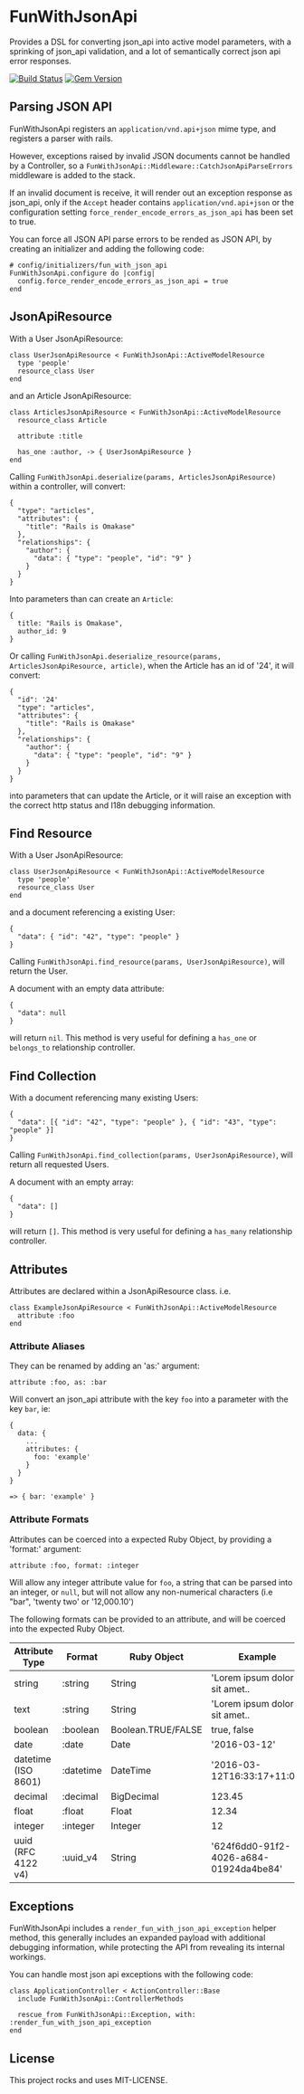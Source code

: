 # FunWithJsonApi

Provides a DSL for converting json_api into active model parameters, with a sprinking of json_api validation, and a lot of semantically correct json api error responses.

[![Build Status](https://travis-ci.org/bmorrall/fun_with_json_api.svg?branch=master)](https://travis-ci.org/bmorrall/fun_with_json_api)
[![Gem Version](https://badge.fury.io/rb/fun_with_json_api.svg)](https://badge.fury.io/rb/fun_with_json_api)

## Parsing JSON API

FunWithJsonApi registers an `application/vnd.api+json` mime type, and registers a parser with rails.

However, exceptions raised by invalid JSON documents cannot be handled by a Controller, so a
`FunWithJsonApi::Middleware::CatchJsonApiParseErrors` middleware is added to the stack.

If an invalid document is receive, it will render out an exception response as json_api, only if
the `Accept` header contains `application/vnd.api+json` or the configuration setting
`force_render_encode_errors_as_json_api` has been set to true.

You can force all JSON API parse errors to be rended as JSON API, by creating an initializer and
adding the following code:

```
# config/initializers/fun_with_json_api
FunWithJsonApi.configure do |config|
  config.force_render_encode_errors_as_json_api = true
end
```

## JsonApiResource

With a User JsonApiResource:

```
class UserJsonApiResource < FunWithJsonApi::ActiveModelResource
  type 'people'
  resource_class User
end
```

and an Article JsonApiResource:

```
class ArticlesJsonApiResource < FunWithJsonApi::ActiveModelResource
  resource_class Article

  attribute :title

  has_one :author, -> { UserJsonApiResource }
end
```

Calling `FunWithJsonApi.deserialize(params, ArticlesJsonApiResource)` within a controller,
will convert:

```
{
  "type": "articles",
  "attributes": {
    "title": "Rails is Omakase"
  },
  "relationships": {
    "author": {
      "data": { "type": "people", "id": "9" }
    }
  }
}
```

Into parameters than can create an `Article`:

```
{
  title: "Rails is Omakase",
  author_id: 9
}
```

Or calling `FunWithJsonApi.deserialize_resource(params, ArticlesJsonApiResource, article)`,
when the Article has an id of '24', it will convert:

```
{
  "id": '24'
  "type": "articles",
  "attributes": {
    "title": "Rails is Omakase"
  },
  "relationships": {
    "author": {
      "data": { "type": "people", "id": "9" }
    }
  }
}
```

into parameters that can update the Article, or it will raise an exception with the correct http
status and I18n debugging information.

## Find Resource

With a User JsonApiResource:

```
class UserJsonApiResource < FunWithJsonApi::ActiveModelResource
  type 'people'
  resource_class User
end
```

and a document referencing a existing User:

```
{
  "data": { "id": "42", "type": "people" }
}
```

Calling `FunWithJsonApi.find_resource(params, UserJsonApiResource)`, will return the User.

A document with an empty data attribute:

```
{
  "data": null
}
```

will return `nil`. This method is very useful for defining a `has_one` or `belongs_to` relationship
controller.

## Find Collection

With a document referencing many existing Users:

```
{
  "data": [{ "id": "42", "type": "people" }, { "id": "43", "type": "people" }]
}
```

Calling `FunWithJsonApi.find_collection(params, UserJsonApiResource)`, will return all requested Users.

A document with an empty array:

```
{
  "data": []
}
```

will return `[]`. This method is very useful for defining a `has_many` relationship
controller.

## Attributes

Attributes are declared within a JsonApiResource class. i.e.

```
class ExampleJsonApiResource < FunWithJsonApi::ActiveModelResource
  attribute :foo
end
```

### Attribute Aliases

They can be renamed by adding an 'as:' argument:

`attribute :foo, as: :bar`

Will convert an json_api attribute with the key `foo` into a parameter with the key `bar`, ie:

```
{
  data: {
    ...
    attributes: {
      foo: 'example'
    }
  }
}

=> { bar: 'example' }
```

### Attribute Formats

Attributes can be coerced into a expected Ruby Object, by providing a 'format:' argument:

`attribute :foo, format: :integer`

Will allow any integer attribute value for `foo`, a string that can be parsed into an integer,
or `null`, but will not allow any non-numerical characters (i.e "bar", 'twenty two' or '12,000.10')

The following formats can be provided to an attribute, and will be coerced into the expected
Ruby Object.

| Attribute Type      | Format      | Ruby Object        | Example                                |
| ------------------- | ----------- | ------------------ | -------------------------------------- |
| string              | :string     | String             | 'Lorem ipsum dolor sit amet..          |
| text                | :string     | String             | 'Lorem ipsum dolor sit amet..          |
| boolean             | :boolean    | Boolean.TRUE/FALSE | true, false                            |
| date                | :date       | Date               | '2016-03-12'                           |
| datetime (ISO 8601) | :datetime   | DateTime           | '2016-03-12T16:33:17+11:00'            |
| decimal             | :decimal    | BigDecimal         | 123.45                                 |
| float               | :float      | Float              | 12.34                                  |
| integer             | :integer    | Integer            | 12                                     |
| uuid (RFC 4122 v4)  | :uuid_v4    | String             | '624f6dd0-91f2-4026-a684-01924da4be84' |

## Exceptions

FunWithJsonApi includes a `render_fun_with_json_api_exception` helper method,
this generally includes an expanded payload with additional debugging information,
while protecting the API from revealing its internal workings.

You can handle most json api exceptions with the following code:

```
class ApplicationController < ActionController::Base
  include FunWithJsonApi::ControllerMethods

  rescue_from FunWithJsonApi::Exception, with: :render_fun_with_json_api_exception
end
```

## License

This project rocks and uses MIT-LICENSE.
